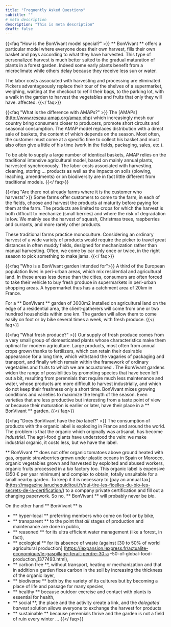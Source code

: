 ```yaml
---
title: "Frequently Asked Questions"
subtitle: ""
# meta description
description: "This is meta description"
draft: false
---
```



{{<faq "How is the BonVivant model special?" >}}
** BonVivant ** offers a particular model where everyone does their own harvest, fills their own basket and pays according to what they have harvested. This type of personalized harvest is much better suited to the gradual maturation of plants in a forest garden. Indeed some early plants benefit from a microclimate while others delay because they receive less sun or water.

The labor costs associated with harvesting and processing are eliminated. Pickers advantageously replace their tour of the shelves of a supermarket, weighing, waiting at the checkout to refill their bags, to the parking lot, with a walk in the garden to harvest the vegetables and fruits that only they will have. affected.
{{</ faq>}}

{{<faq "What is the difference with AMAPs?" >}}
The [AMAPs] (http://www.reseau-amap.org/amap.php) which increasingly mesh our country bring consumers closer to producers, promote short circuits and seasonal consumption. The AMAP model replaces distribution with a direct sale of baskets, the content of which depends on the season. Most often, the customer must come at a specific time to collect his basket and must also often give a little of his time (work in the fields, packaging, sales, etc.).

To be able to supply a large number of identical baskets, AMAP relies on the traditional intensive agricultural model, based on mainly annual plants, harvested synchronously. The labor costs associated with harvesting, cleaning, storing ... products as well as the impacts on soils (plowing, leaching, amendments) or on biodiversity are in fact little different from traditional models.
{{</ faq>}}

{{<faq "Are there not already farms where it is the customer who harvests">}}
Some farms offer customers to come to the farm, in each of the fields, choose and harvest the products at maturity before paying for them at the farm. The products are limited to crops for which the harvest is both difficult to mechanize (small berries) and where the risk of degradation is low. We mainly see the harvest of squash, Christmas trees, raspberries and currants, and more rarely other products. <p>
These traditional farms practice monoculture. Considering an ordinary harvest of a wide variety of products would require the picker to travel great distances in often muddy fields, designed for mechanization rather than manual harvesting. Often, we come by car only once or twice, in the right season to pick something to make jams.
{{</ faq>}}

{{<faq "Who is a BonVivant garden intended for">}}
A third of the European population lives in peri-urban areas, which mix residential and agricultural land. In these areas less dense than the cities, consumers are often forced to take their vehicle to buy fresh produce in supermarkets in peri-urban shopping areas. A hypermarket thus has a catchment area of ​​20km in France. <p>
For a ** BonVivant ** garden of 3000m2 installed on agricultural land on the edge of a residential area, the client-gatherers will come from one or two hundred households within one km. The garden will allow them to come easily on foot or by bike several times a week, with fresh produce.
{{</ faq>}}

{{<faq "What fresh produce?" >}}
Our supply of fresh produce comes from a very small group of domesticated plants whose characteristics make them optimal for modern agriculture. Large products, most often from annual crops grown thanks to fertilizers, which can retain their desirable appearance for a long time, which withstand the vagaries of packaging and transport, and finally which remain within the framework of ordinary vegetables and fruits to which we are accustomed . The BonVivant gardens widen the range of possibilities by promoting species that have been left out a bit, resulting from perennials that require much less maintenance and water, whose products are more difficult to harvest industrially, and which do not keep their freshness only a short time. BonVivant mixes growing conditions and varieties to maximize the length of the season. Even varieties that are less productive but interesting from a taste point of view or because their maturation is earlier or later, have their place in a ** BonVivant ** garden.
{{</ faq>}}

{{<faq "Does BonVivant have the _bio_ label?" >}}
The consumption of products with the organic label is exploding in France and around the world. The problem is that the organic which originally was artisanal, has become _industriel_. The agri-food giants have understood the vein: we make industrial organic, it costs less, but we have the label. <p>
** BonVivant ** does not offer organic tomatoes above ground heated with gas, organic strawberries grown under plastic oceans in Spain or Morocco, organic vegetables grown and harvested by exploited and abused workers, organic fruits processed in a _bio_ factory too. This organic label is expensive (350 € per year minimum) and complex to obtain, totally unsuitable for a small nearby garden. To keep it it is necessary to [pay an annual tax] (https://magazine.laruchequiditoui.fr/qui-tire-les-ficelles-du-bio-les-secrets-de-la-certification/) to a company private certification and fill out a changing paperwork. So no, ** BonVivant ** will probably never be _bio_. <p>
On the other hand ** BonVivant ** is
* ** hyper-local ** preferring members who come on foot or by bike,
* ** transparent ** to the point that _all_ stages of production and maintenance are done in public,
* ** reasoned ** for its ultra efficient water management (like a forest, in fact),
* ** ecological ** for its absence of waste (against [30 to 50% of world agricultural production] (https://lexpansion.lexpress.fr/actualite-economique/le-gaspillage-ferait-perdre-30-a -50-of-global-food-production_1377493.html),
* ** carbon free **, without transport, heating or mechanization and that in addition a garden fixes carbon in the soil by increasing the thickness of the organic layer,
* ** biodiverse ** both by the variety of its cultures but by becoming a place of life and passage for many species,
* ** healthy ** because outdoor exercise and contact with plants is essential for health,
* ** social **, the place and the activity create a link, and the _delegated harvest_ solution allows everyone to exchange the harvest for products
* ** sustainable ** because perennials thrive and the garden is not a field of ruin every winter ...
{{</ faq>}}
